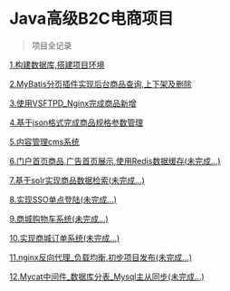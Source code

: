 # Java高级B2C电商项目
> 项目全记录

[1.构建数据库,搭建项目环境](https://www.cnblogs.com/tanshaoshenghao/p/10829778.html)

[2.MyBatis分页插件实现后台商品查询,上下架及删除](https://www.cnblogs.com/tanshaoshenghao/p/10834416.html)

[3.使用VSFTPD_Nginx完成商品新增](https://www.cnblogs.com/tanshaoshenghao/p/10846633.html)

[4.基于json格式完成商品规格参数管理](https://www.cnblogs.com/tanshaoshenghao/p/10871804.html)

[5.内容管理cms系统](https://www.cnblogs.com/tanshaoshenghao/p/10877752.html)

[6.门户首页商品,广告首页展示,使用Redis数据缓存(未完成...)]()

[7.基于solr实现商品数据检索(未完成...)]()

[8.实现SSO单点登陆(未完成...)]()

[9.商城购物车系统(未完成...)]()

[10.实现商城订单系统(未完成...)]()

[11.nginx反向代理_负载均衡,初步项目发布(未完成...)]()

[12.Mycat中间件_数据库分表_Mysql主从同步(未完成...)]()